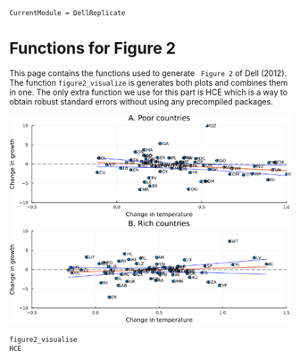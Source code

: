```@meta
CurrentModule = DellReplicate
```

# Functions for Figure 2

This page contains the functions used to generate ` Figure 2` of Dell (2012). The function `figure2_visualize` is generates both plots and combines them in one. The only extra function we use for this part is HCE which is a way to obtain robust standard errors without using any precompiled packages.

![Figure 2](assets/fig2.png)

```@docs
figure2_visualise
HCE
```